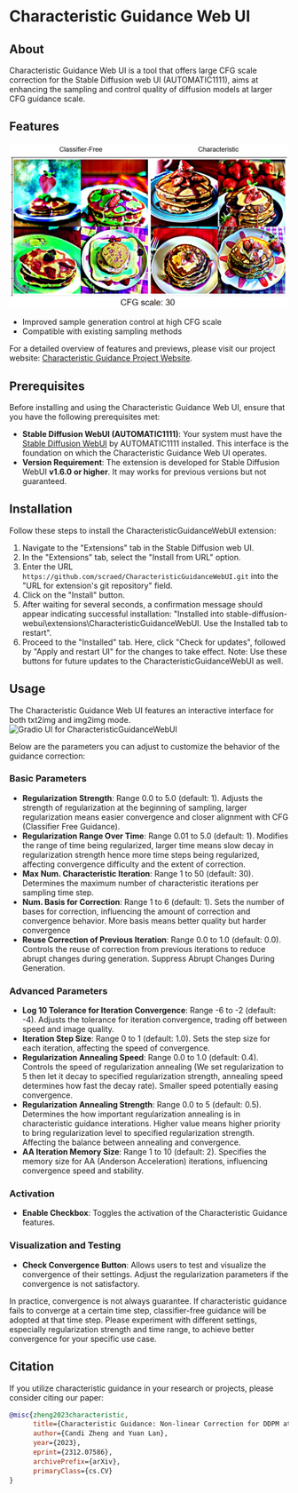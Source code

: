 # Characteristic Guidance Web UI

## About
Characteristic Guidance Web UI is a tool that offers large CFG scale correction for the Stable Diffusion web UI (AUTOMATIC1111), aims at enhancing the sampling and control quality of diffusion models at larger CFG guidance scale.

## Features
![StrawberryPancake](https://github.com/scraed/CharacteristicGuidance/blob/master/static/images/StrawberryPancake.PNG?raw=true)

- Improved sample generation control at high CFG scale
- Compatible with existing sampling methods

For a detailed overview of features and previews, please visit our project website: [Characteristic Guidance Project Website](https://scraed.github.io/CharacteristicGuidance/). 

## Prerequisites
Before installing and using the Characteristic Guidance Web UI, ensure that you have the following prerequisites met:

- **Stable Diffusion WebUI (AUTOMATIC1111)**: Your system must have the [Stable Diffusion WebUI](https://github.com/AUTOMATIC1111/stable-diffusion-webui) by AUTOMATIC1111 installed. This interface is the foundation on which the Characteristic Guidance Web UI operates.
- **Version Requirement**: The extension is developed for Stable Diffusion WebUI **v1.6.0 or higher**. It may works for previous versions but not guaranteed.

## Installation
Follow these steps to install the CharacteristicGuidanceWebUI extension:

1. Navigate to the "Extensions" tab in the Stable Diffusion web UI.
2. In the "Extensions" tab, select the "Install from URL" option.
3. Enter the URL `https://github.com/scraed/CharacteristicGuidanceWebUI.git` into the "URL for extension's git repository" field.
4. Click on the "Install" button.
5. After waiting for several seconds, a confirmation message should appear indicating successful installation: "Installed into stable-diffusion-webui\extensions\CharacteristicGuidanceWebUI. Use the Installed tab to restart".
6. Proceed to the "Installed" tab. Here, click "Check for updates", followed by "Apply and restart UI" for the changes to take effect. Note: Use these buttons for future updates to the CharacteristicGuidanceWebUI as well.

## Usage
The Characteristic Guidance Web UI features an interactive interface for both txt2img and img2img mode. 
![Gradio UI for CharacteristicGuidanceWebUI](https://github.com/scraed/CharacteristicGuidanceWebUI/blob/main/CHGextension_pic.PNG?raw=true)

Below are the parameters you can adjust to customize the behavior of the guidance correction:

### Basic Parameters
- **Regularization Strength**: Range 0.0 to 5.0 (default: 1). Adjusts the strength of regularization at the beginning of sampling, larger regularization means easier convergence and closer alignment with CFG (Classifier Free Guidance).
- **Regularization Range Over Time**: Range 0.01 to 5.0 (default: 1). Modifies the range of time being regularized, larger time means slow decay in regularization strength hence more time steps being regularized, affecting convergence difficulty and the extent of correction.
- **Max Num. Characteristic Iteration**: Range 1 to 50 (default: 30). Determines the maximum number of characteristic iterations per sampling time step.
- **Num. Basis for Correction**: Range 1 to 6 (default: 1). Sets the number of bases for correction, influencing the amount of correction and convergence behavior. More basis means better quality but harder convergence
- **Reuse Correction of Previous Iteration**: Range 0.0 to 1.0 (default: 0.0). Controls the reuse of correction from previous iterations to reduce abrupt changes during generation. Suppress Abrupt Changes During Generation.

### Advanced Parameters
- **Log 10 Tolerance for Iteration Convergence**: Range -6 to -2 (default: -4). Adjusts the tolerance for iteration convergence, trading off between speed and image quality.
- **Iteration Step Size**: Range 0 to 1 (default: 1.0). Sets the step size for each iteration, affecting the speed of convergence.
- **Regularization Annealing Speed**: Range 0.0 to 1.0 (default: 0.4). Controls the speed of regularization annealing (We set regularization to 5 then let it decay to specified regularization strength, annealing speed determines how fast the decay rate). Smaller speed potentially easing convergence.
- **Regularization Annealing Strength**: Range 0.0 to 5 (default: 0.5). Determines the how important regularization annealing is in characteristic guidance interations. Higher value means higher priority to bring regularization level to specified regularization strength. Affecting the balance between annealing and convergence.
- **AA Iteration Memory Size**: Range 1 to 10 (default: 2). Specifies the memory size for AA (Anderson Acceleration) iterations, influencing convergence speed and stability.

### Activation
- **Enable Checkbox**: Toggles the activation of the Characteristic Guidance features.

### Visualization and Testing
- **Check Convergence Button**: Allows users to test and visualize the convergence of their settings. Adjust the regularization parameters if the convergence is not satisfactory.

In practice, convergence is not always guarantee. If characteristic guidance fails to converge at a certain time step, classifier-free guidance will be adopted at that time step. Please experiment with different settings, especially regularization strength and time range, to achieve better convergence for your specific use case.

## Citation
If you utilize characteristic guidance in your research or projects, please consider citing our paper:
```bibtex
@misc{zheng2023characteristic,
      title={Characteristic Guidance: Non-linear Correction for DDPM at Large Guidance Scale},
      author={Candi Zheng and Yuan Lan},
      year={2023},
      eprint={2312.07586},
      archivePrefix={arXiv},
      primaryClass={cs.CV}
}


